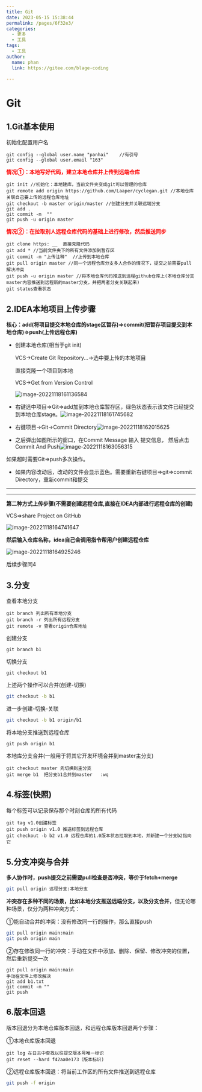 ```yaml
---
title: Git
date: 2023-05-15 15:38:44
permalink: /pages/6f32e3/
categories: 
  - 更多
  - 工具
tags: 
  - 工具
author: 
  name: phan
  link: https://gitee.com/blage-coding

---
```

# Git

## 1.Git基本使用

初始化配置用户名

```
git config --global user.name "panhai"    //有引号
git config --global user.email "163"
```

<font color="red">**情况①：本地写好代码，建立本地仓库并上传到远端仓库**</font>

```
git init //初始化：本地建库，当前文件夹变成git可以管理的仓库
git remote add origin https://github.com/Laaper/cyclegan.git //本地仓库关联自己要上传的远程仓库地址
git checkout -b master origin/master //创建分支并关联远端分支
git add .
git commit -m  ""
git push -u origin master
```

<font color="red">**情况②：在拉取别人远程仓库代码的基础上进行修改，然后推送同步**</font>

```
git clone https: __  直接克隆代码
git add * //当前文件夹下的所有文件添加到暂存区
git commit -m "上传注释"  //上传到本地仓库
git pull origin master //同一个远程仓库分支多人合作的情况下，提交之前需要pull解决冲突
git push -u origin master //将本地仓库代码推送到远程github仓库上(本地仓库分支master内容推送到远程新的master分支，并把两者分支关联起来)
git status查看状态
```

## 2.IDEA本地项目上传步骤

**核心：add(将项目提交本地仓库的stage区暂存)=>commit(把暂存项目提交到本地仓库)=>push(上传远程仓库)**

- 创建本地仓库(相当于git init)

  VCS->Create Git Repository...->选中要上传的本地项目

  直接克隆一个项目到本地

  VCS->Get from Version Control

  ![image-20221118161136584](https://cdn.staticaly.com/gh/blage-coding/picx-images-hosting@master/20230515/image-20221118161136584.1sb3oijmauzk.webp)

- 右键选中项目=>Git=>add加到本地仓库暂存区，绿色状态表示该文件已经提交到本地仓库stage。![image-20221118161745682](https://cdn.staticaly.com/gh/blage-coding/picx-images-hosting@master/20230515/image-20221118161745682.4fxlml95esk0.webp)

- 右键项目->Git->Commit Directory![image-20221118162015625](https://cdn.staticaly.com/gh/blage-coding/picx-images-hosting@master/20230515/image-20221118162015625.3c5u31g0d0q0.webp)

- 之后弹出如图所示的窗口，在Commit Message 输入 提交信息， 然后点击 Commit And Push![image-20221118163056315](https://cdn.staticaly.com/gh/blage-coding/picx-images-hosting@master/20230515/image-20221118163056315.48bkprr2qdi0.webp)

如果超时需要Git=>push多次操作。

- 如果内容改动后，改动的文件会显示蓝色。需要重新右键项目=>git=>commit Directory，重新commit和提交

---

---



**第二种方式上传步骤(不需要创建远程仓库,直接在IDEA内部进行远程仓库的创建)**

VCS=>share Project on GitHub

![image-20221118164741647](https://cdn.staticaly.com/gh/blage-coding/picx-images-hosting@master/20230515/image-20221118164741647.1p5djpsmhsbk.webp)

**然后输入仓库名称，idea自己会调用指令帮用户创建远程仓库**

![image-20221118164925246](https://cdn.staticaly.com/gh/blage-coding/picx-images-hosting@master/20230515/image-20221118164925246.6kam80mp9cc0.webp)

后续步骤同4

## 3.分支

查看本地分支

```
git branch 列出所有本地分支
git branch -r 列出所有远程分支
git remote -v 查看origin仓库地址
```

创建分支

```
git branch b1
```

切换分支

```
git checkout b1
```

上述两个操作可以合并(创建-切换)

```bash
git checkout -b b1
```

进一步创建-切换-关联

```bash
git checkout -b b1 origin/b1
```

将本地分支推送到远程仓库

```
git push origin b1
```

本地库分支合并(一般用于将其它开发环境合并到master主分支)

```
git checkout master 先切换到主分支
git merge b1  把分支b1合并到master   :wq
```

## 4.标签(快照)

每个标签可以记录保存那个时刻仓库的所有代码

```
git tag v1.0创建标签
git push origin v1.0 推送标签到远程仓库
git checkout -b b2 v1.0 远程仓库的1.0版本状态拉取到本地，并新建一个分支b2指向它
```

## 5.分支冲突与合并

**多人协作时，push提交之前需要pull检查是否冲突，等价于fetch+merge**

```bash
git pull origin 远程分支:本地分支
```

**冲突存在多种不同的场景，比如本地分支推送远端分支，以及分支合并**，但无论哪种场景，仅分为两种冲突方式：

①能自动合并的冲突：没有修改同一行的操作，那么直接push

```bash
git pull origin main:main
git push origin main
```

②存在修改同一行的冲突：手动在文件中添加、删除、保留、修改冲突的位置，然后重新提交一次

```
git pull origin main:main
手动在文件上修改解决
git add b1.txt
git commit -m ""
git push
```

## 6.版本回退

版本回退分为本地仓库版本回退，和远程仓库版本回退两个步骤：

①本地仓库版本回退

```
git log 在日志中查找以往提交版本号唯一标识
git reset --hard f42aa0e173（版本标识)
```

②远程仓库版本回退：将当前工作区的所有文件推送到远程仓库

```bash
git push -f origin
```

